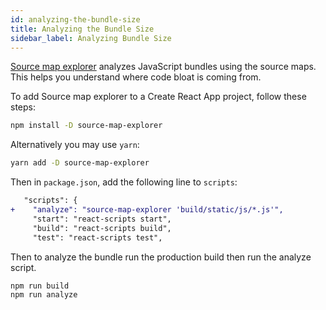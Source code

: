 ```yaml
---
id: analyzing-the-bundle-size
title: Analyzing the Bundle Size
sidebar_label: Analyzing Bundle Size
---
```


[Source map explorer](https://www.npmjs.com/package/source-map-explorer) analyzes
JavaScript bundles using the source maps. This helps you understand where code
bloat is coming from.

To add Source map explorer to a Create React App project, follow these steps:

```sh
npm install -D source-map-explorer
```

Alternatively you may use `yarn`:

```sh
yarn add -D source-map-explorer
```

Then in `package.json`, add the following line to `scripts`:

```diff
   "scripts": {
+    "analyze": "source-map-explorer 'build/static/js/*.js'",
     "start": "react-scripts start",
     "build": "react-scripts build",
     "test": "react-scripts test",
```

Then to analyze the bundle run the production build then run the analyze
script.

```sh
npm run build
npm run analyze
```
